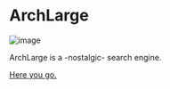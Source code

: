# ArchLarge
![image](https://user-images.githubusercontent.com/65311938/120338070-8b53bc80-c2fc-11eb-8a4d-a4cbeb56e5ec.png)

ArchLarge is a -nostalgic- search engine.

<a href="https://muhammeddarduino.github.io/archlarge/pages/archindex.html">Here you go.</a>
